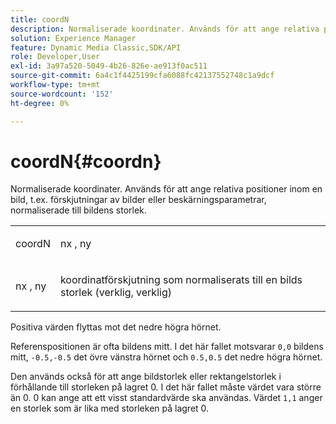 ```yaml
---
title: coordN
description: Normaliserade koordinater. Används för att ange relativa positioner inom en bild, t.ex. förskjutningar av bilder eller beskärningsparametrar, normaliserade till bildens storlek.
solution: Experience Manager
feature: Dynamic Media Classic,SDK/API
role: Developer,User
exl-id: 3a97a520-5049-4b26-826e-ae913f0ac511
source-git-commit: 6a4c1f4425199cfa6088fc42137552748c1a9dcf
workflow-type: tm+mt
source-wordcount: '152'
ht-degree: 0%

---
```


# coordN{#coordn}

Normaliserade koordinater. Används för att ange relativa positioner inom en bild, t.ex. förskjutningar av bilder eller beskärningsparametrar, normaliserade till bildens storlek.

<table id="simpletable_EFA3111DC4B94BAF94715500DB4DD8FB"> 
 <tr class="strow"> 
  <td class="stentry"> <p><span class="codeph"> <span class="varname"> coordN </span> </span> </p> </td> 
  <td class="stentry"> <p><span class="codeph"> <span class="varname"> nx</span> </span>, <span class="codeph"><span class="varname"> ny</span></span> </p></td> 
 </tr> 
 <tr class="strow"> 
  <td class="stentry"> <p><span class="codeph"> <span class="varname"> nx</span> </span>, <span class="codeph"><span class="varname"> ny</span></span> </p></td> 
  <td class="stentry"> <p>koordinatförskjutning som normaliserats till en bilds storlek (verklig, verklig) </p></td> 
 </tr> 
</table>

Positiva värden flyttas mot det nedre högra hörnet.

Referenspositionen är ofta bildens mitt. I det här fallet motsvarar `0,0` bildens mitt, `-0.5,-0.5` det övre vänstra hörnet och `0.5,0.5` det nedre högra hörnet.

Den används också för att ange bildstorlek eller rektangelstorlek i förhållande till storleken på lagret 0. I det här fallet måste värdet vara större än 0. 0 kan ange att ett visst standardvärde ska användas. Värdet `1,1` anger en storlek som är lika med storleken på lagret 0.
